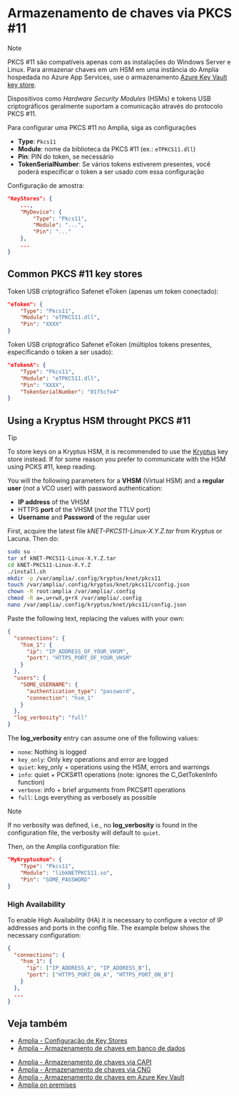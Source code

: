 ﻿# Armazenamento de chaves via PKCS #11

> [!NOTE]
> PKCS #11 são compatíveis apenas com as instalações do Windows Server e Linux. Para armazenar chaves em um HSM em uma instância do Amplia hospedada no Azure App Services, use o armazenamento
[Azure Key Vault key store](azure.md).

Dispositivos como *Hardware Security Modules* (HSMs) e tokens USB criptográficos geralmente suportam a comunicação através do protocolo PKCS #11.

Para configurar uma PKCS #11 no Amplia, siga as configurações

* **Type**: `Pkcs11`
* **Module**: nome da biblioteca da PKCS #11 (ex.: `eTPKCS11.dll`)
* **Pin**: PIN do token, se necessário
* **TokenSerialNumber**: Se vários tokens estiverem presentes, você poderá especificar o token a ser usado com essa configuração

Configuração de amostra:

```json
"KeyStores": {
	...,
	"MyDevice": {
		"Type": "Pkcs11",
		"Module": "...",
		"Pin": "..."
	},
	...
}
```

## Common PKCS #11 key stores

Token USB criptográfico Safenet eToken (apenas um token conectado):

```json
"eToken": {
	"Type": "Pkcs11",
	"Module": "eTPKCS11.dll",
	"Pin": "XXXX"
}
```

Token USB criptográfico Safenet eToken (múltiplos tokens presentes, especificando o token a ser usado):

```json
"eTokenA": {
	"Type": "Pkcs11",
	"Module": "eTPKCS11.dll",
	"Pin": "XXXX",
	"TokenSerialNumber": "01f5cfe4"
}
```

## Using a Kryptus HSM throught PKCS #11

> [!TIP]
> To store keys on a Kryptus HSM, it is recommended to use the [Kryptus](kryptus.md) key store instead. If for some reason you prefer
> to communicate with the HSM using PCKS #11, keep reading.

You will the following parameters for a **VHSM** (Virtual HSM) and a **regular user** (*not* a VCO user) with password authentication:

* **IP address** of the VHSM
* HTTPS **port** of the VHSM (*not* the TTLV port)
* **Username** and **Password** of the regular user

First, acquire the latest file *kNET-PKCS11-Linux-X.Y.Z.tar* from Kryptus or Lacuna. Then do:

```sh
sudo su -
tar xf kNET-PKCS11-Linux-X.Y.Z.tar
cd kNET-PKCS11-Linux-X.Y.Z
./install.sh
mkdir -p /var/amplia/.config/kryptus/knet/pkcs11
touch /var/amplia/.config/kryptus/knet/pkcs11/config.json
chown -R root:amplia /var/amplia/.config
chmod -R a=,u+rwX,g+rX /var/amplia/.config
nano /var/amplia/.config/kryptus/knet/pkcs11/config.json
```

Paste the following text, replacing the values with your own:

```json
{
  "connections": {
    "hsm_1": {
      "ip": "IP_ADDRESS_OF_YOUR_VHSM",
      "port": "HTTPS_PORT_OF_YOUR_VHSM"
    }
  },
  "users": {
    "SOME_USERNAME": {
      "authentication_type": "password",
      "connection": "hsm_1"
    }
  },
  "log_verbosity": "full"
}
```

The **log_verbosity** entry can assume one of the following values:

* `none`: Nothing is logged
* `key_only`: Only key operations and error are logged
* `quiet`: key_only + operations using the HSM, errors and warnings
* `info`: quiet + PCKS#11 operations (note: ignores the C_GetTokenInfo function)
* `verbose`: info + brief arguments from PKCS#11 operations
* `full`: Logs everything as verbosely as possible

> [!NOTE]
> If no verbosity was defined, i.e., no **log_verbosity** is found in the configuration file, the verbosity will default to `quiet`.

Then, on the Amplia configuration file:

```json
"MyKryptusHsm": {
	"Type": "Pkcs11",
	"Module": "libkNETPKCS11.so",
	"Pin": "SOME_PASSWORD"
}
```

### High Availability

To enable High Availability (HA) it is necessary to configure a vector of IP addresses and ports in the config file. The example below shows the necessary configuration:

```json
{
  "connections": {
    "hsm_1": {
      "ip": ["IP_ADDRESS_A", "IP_ADDRESS_B"],
      "port": ["HTTPS_PORT_ON_A", "HTTPS_PORT_ON_B"]
    }
  },
  ...
}

```

## Veja também

* [Amplia - Configuração de Key Stores](index.md)
* [Amplia - Armazenamento de chaves em banco de dados](database.md)
<!-- [Amplia - Armazenamento de chaves no store nativo](native.md) -->
* [Amplia - Armazenamento de chaves via CAPI](capi.md)
* [Amplia - Armazenamento de chaves via CNG](cng.md)
* [Amplia - Armazenamento de chaves em Azure Key Vault](azure.md)
* [Amplia on premises](../index.md)
